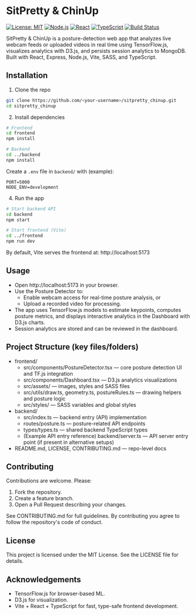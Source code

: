 # SitPretty & ChinUp

[![License: MIT](https://img.shields.io/badge/License-MIT-green.svg)](LICENSE)
[![Node.js](https://img.shields.io/badge/Node.js-%3E%3D14-brightgreen)](https://nodejs.org/)
[![React](https://img.shields.io/badge/React-%5E18-blue)](https://reactjs.org/)
[![TypeScript](https://img.shields.io/badge/TypeScript-%5E4.0-blueviolet)](https://www.typescriptlang.org/)
[![Build Status](https://img.shields.io/badge/build-%20replace_with_your_CI-blue)](https://github.com/<your-username>/<your-repo>/actions)

SitPretty & ChinUp is a posture-detection web app that analyzes live webcam feeds or uploaded videos in real time using TensorFlow.js, visualizes analytics with D3.js, and persists session analytics to MongoDB. Built with React, Express, Node.js, Vite, SASS, and TypeScript.

## Installation

1. Clone the repo
```bash
git clone https://github.com/<your-username>/sitpretty_chinup.git
cd sitpretty_chinup
```

2. Install dependencies
```bash
# Frontend
cd frontend
npm install

# Backend
cd ../backend
npm install
```

Create a `.env` file in `backend/` with (example):
```env
PORT=5000
NODE_ENV=development
```

4. Run the app
```bash
# Start backend API
cd backend
npm start

# Start frontend (Vite)
cd ../frontend
npm run dev
```

By default, Vite serves the frontend at: http://localhost:5173

## Usage

- Open http://localhost:5173 in your browser.
- Use the Posture Detector to:
  - Enable webcam access for real-time posture analysis, or
  - Upload a recorded video for processing.
- The app uses TensorFlow.js models to estimate keypoints, computes posture metrics, and displays interactive analytics in the Dashboard with D3.js charts.
- Session analytics are stored and can be reviewed in the dashboard.

## Project Structure (key files/folders)

- frontend/
  - src/components/PostureDetector.tsx — core posture detection UI and TF.js integration
  - src/components/Dashboard.tsx — D3.js analytics visualizations
  - src/assets/ — images, styles and SASS files
  - src/utils/draw.ts, geometry.ts, postureRules.ts — drawing helpers and posture logic
  - src/styles/ — SASS variables and global styles
- backend/
  - src/index.ts — backend entry (API) implementation
  - routes/posture.ts — posture-related API endpoints
  - types/types.ts — shared backend TypeScript types
  - (Example API entry reference) backend/server.ts — API server entry point (if present in alternative setups)
- README.md, LICENSE, CONTRIBUTING.md — repo-level docs

## Contributing

Contributions are welcome. Please:
1. Fork the repository.
2. Create a feature branch.
3. Open a Pull Request describing your changes.

See CONTRIBUTING.md for full guidelines. By contributing you agree to follow the repository's code of conduct.

## License

This project is licensed under the MIT License. See the LICENSE file for details.

## Acknowledgements

- TensorFlow.js for browser-based ML.
- D3.js for visualization.
- Vite + React + TypeScript for fast, type-safe frontend development.
